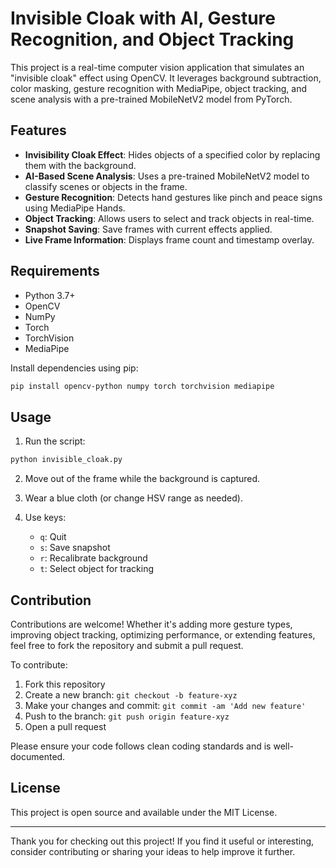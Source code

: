 # Invisible Cloak with AI, Gesture Recognition, and Object Tracking

This project is a real-time computer vision application that simulates an "invisible cloak" effect using OpenCV. It leverages background subtraction, color masking, gesture recognition with MediaPipe, object tracking, and scene analysis with a pre-trained MobileNetV2 model from PyTorch.

## Features

* **Invisibility Cloak Effect**: Hides objects of a specified color by replacing them with the background.
* **AI-Based Scene Analysis**: Uses a pre-trained MobileNetV2 model to classify scenes or objects in the frame.
* **Gesture Recognition**: Detects hand gestures like pinch and peace signs using MediaPipe Hands.
* **Object Tracking**: Allows users to select and track objects in real-time.
* **Snapshot Saving**: Save frames with current effects applied.
* **Live Frame Information**: Displays frame count and timestamp overlay.

## Requirements

* Python 3.7+
* OpenCV
* NumPy
* Torch
* TorchVision
* MediaPipe

Install dependencies using pip:

```bash
pip install opencv-python numpy torch torchvision mediapipe
```

## Usage

1. Run the script:

```bash
python invisible_cloak.py
```

2. Move out of the frame while the background is captured.
3. Wear a blue cloth (or change HSV range as needed).
4. Use keys:

   * `q`: Quit
   * `s`: Save snapshot
   * `r`: Recalibrate background
   * `t`: Select object for tracking

## Contribution

Contributions are welcome! Whether it's adding more gesture types, improving object tracking, optimizing performance, or extending features, feel free to fork the repository and submit a pull request.

To contribute:

1. Fork this repository
2. Create a new branch: `git checkout -b feature-xyz`
3. Make your changes and commit: `git commit -am 'Add new feature'`
4. Push to the branch: `git push origin feature-xyz`
5. Open a pull request

Please ensure your code follows clean coding standards and is well-documented.

## License

This project is open source and available under the MIT License.

---

Thank you for checking out this project! If you find it useful or interesting, consider contributing or sharing your ideas to help improve it further.
